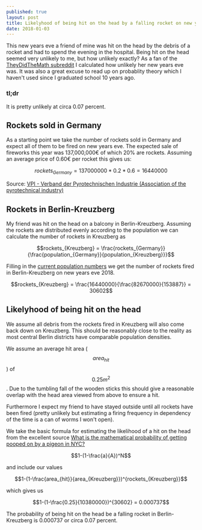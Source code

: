 ```yaml
---
published: true
layout: post
title: Likelyhood of being hit on the head by a falling rocket on new years eve
date: 2018-01-03
---
```


This new years eve a friend of mine was hit on the head by the debris of a rocket and had to spend the evening in the hospital. Being hit on the head seemed very unlikely to me, but how unlikely exactly? As a fan of the [TheyDidTheMath subreddit](https://www.reddit.com/r/theydidthemath/) I calculated how unlikely her new years eve was. It was also a great excuse to read up on probablity theory which I haven't used since I graduated school 10 years ago.

### tl;dr

It is pretty unlikely at circa 0.07 percent.

## Rockets sold in Germany

As a starting point we take the number of rockets sold in Germany and expect all of them to be fired on new years eve. The expected sale of fireworks this year was 137,000,000€ of which 20% are rockets. Assuming an average price of 0.60€ per rocket this gives us:

$$rockets_{Germany} = 137000000 * 0.2 * 0.6 = 16440000$$

Source: [VPI - Verband der Pyrotechnischen Industrie (Association of the pyrotechnical industry)](http://www.feuerwerk-vpi.de/fileadmin/Dokumente-VPI/H%C3%A4ufig_gestellte_Fragen/FAQ_2017_final1.pdf)


## Rockets in Berlin-Kreuzberg

My friend was hit on the head on a balcony in Berlin-Kreuzberg. Assuming the rockets are distributed evenly according to the population we can calculate the number of rockets in Kreuzberg as

$$rockets_{Kreuzberg} = \frac{rockets_{Germany}}{\frac{population_{Germany}}{population_{Kreuzberg}}}$$

Filling in the [current population numbers](https://de.wikipedia.org/wiki/Berlin-Kreuzberg) we get the number of rockets fired in Berlin-Kreuzberg on new years eve 2018.

$$rockets_{Kreuzberg} = \frac{16440000}{\frac{82670000}{153887}} = 30602$$


## Likelyhood of being hit on the head

We assume all debris from the rockets fired in Kreuzberg will also come back down on Kreuzberg. This should be reasonably close to the reality as most central Berlin districts have comparable population densities.

We assume an average hit area ($$area_{hit}$$) of $$0.25 m^2$$. Due to the tumbling fall of the wooden sticks this should give a reasonable overlap with the head area viewed from above to ensure a hit.

Furthermore I expect my friend to have stayed outside until all rockets have been fired (pretty unlikely but estimating a firing frequency in dependency of the time is a can of worms I won't open).

We take the basic formula for estimating the likelihood of a hit on the head from the excellent source [What is the mathematical probability of getting pooped on by a pigeon in NYC?](http://www.hopesandfears.com/hopes/now/math/215059-pigeon-poop-probability-nyc)

$$1-(1-\frac{a}{A})^N$$

and include our values

$$1-(1-\frac{area_{hit}}{area_{Kreuzberg}})^{rockets_{Kreuzberg}}$$

which gives us

$$1-(1-\frac{0.25}{10380000})^{30602} = 0.000737$$

The probability of being hit on the head be a falling rocket in Berlin-Kreuzberg is 0.000737 or circa 0.07 percent.
